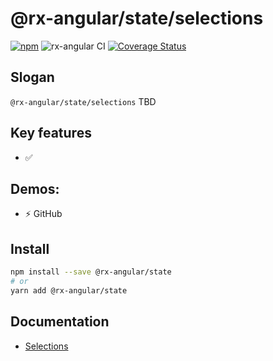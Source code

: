 # @rx-angular/state/selections

[![npm](https://img.shields.io/npm/v/%40rx-angular%2Fcdk.svg)](https://www.npmjs.com/package/%40rx-angular%2Fcdk)
![rx-angular CI](https://github.com/rx-angular/rx-angular/workflows/rx-angular%20CI/badge.svg?branch=master)
[![Coverage Status](https://raw.githubusercontent.com/rx-angular/rx-angular/github-pages/docs/test-coverage/cdk/jest-coverage-badge.svg)](https://rx-angular.github.io/rx-angular/test-coverage/cdk/lcov-report/index.html)

## Slogan

`@rx-angular/state/selections` TBD

## Key features

- ✅ 

## Demos:

- ⚡ GitHub

## Install

```bash
npm install --save @rx-angular/state
# or
yarn add @rx-angular/state
```

## Documentation

- [Selections](https://github.com/rx-angular/rx-angular/tree/main/libs/state/selections/docs/Readme.md)

